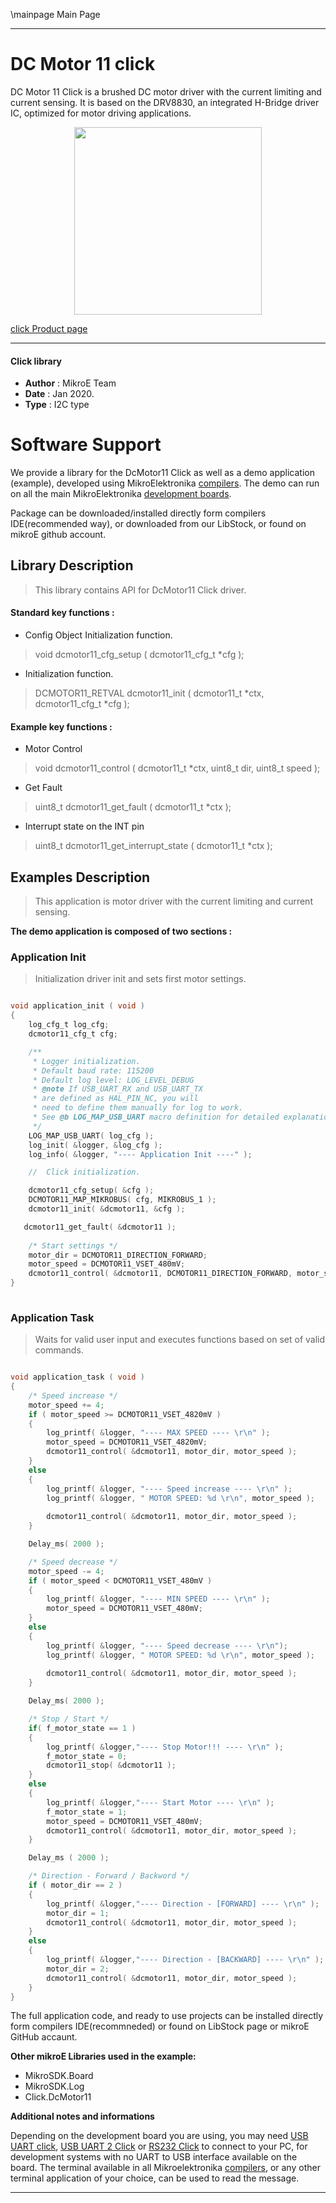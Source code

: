\mainpage Main Page
 
 

---
# DC Motor 11 click

DC Motor 11 Click is a brushed DC motor driver with the current limiting and current sensing. It is based on the DRV8830, an integrated H-Bridge driver IC, optimized for motor driving applications.

<p align="center">
  <img src="https://download.mikroe.com/images/click_for_ide/dcmotor11_click.png" height=300px>
</p>

[click Product page](https://www.mikroe.com/dc-motor-11-click)

---


#### Click library 

- **Author**        : MikroE Team
- **Date**          : Jan 2020.
- **Type**          : I2C type


# Software Support

We provide a library for the DcMotor11 Click 
as well as a demo application (example), developed using MikroElektronika 
[compilers](https://shop.mikroe.com/compilers). 
The demo can run on all the main MikroElektronika [development boards](https://shop.mikroe.com/development-boards).

Package can be downloaded/installed directly form compilers IDE(recommended way), or downloaded from our LibStock, or found on mikroE github account. 

## Library Description

> This library contains API for DcMotor11 Click driver.

#### Standard key functions :

- Config Object Initialization function.
> void dcmotor11_cfg_setup ( dcmotor11_cfg_t *cfg ); 
 
- Initialization function.
> DCMOTOR11_RETVAL dcmotor11_init ( dcmotor11_t *ctx, dcmotor11_cfg_t *cfg );

#### Example key functions :

- Motor Control
> void dcmotor11_control ( dcmotor11_t *ctx, uint8_t dir, uint8_t speed );
 
- Get Fault
> uint8_t dcmotor11_get_fault ( dcmotor11_t *ctx );

- Interrupt state on the INT pin
> uint8_t dcmotor11_get_interrupt_state ( dcmotor11_t *ctx );

## Examples Description

> This application is motor driver with the current limiting and current sensing.

**The demo application is composed of two sections :**

### Application Init 

> Initialization driver init and sets first motor settings.

```c

void application_init ( void )
{
    log_cfg_t log_cfg;
    dcmotor11_cfg_t cfg;

    /** 
     * Logger initialization.
     * Default baud rate: 115200
     * Default log level: LOG_LEVEL_DEBUG
     * @note If USB_UART_RX and USB_UART_TX 
     * are defined as HAL_PIN_NC, you will 
     * need to define them manually for log to work. 
     * See @b LOG_MAP_USB_UART macro definition for detailed explanation.
     */
    LOG_MAP_USB_UART( log_cfg );
    log_init( &logger, &log_cfg );
    log_info( &logger, "---- Application Init ----" );

    //  Click initialization.

    dcmotor11_cfg_setup( &cfg );
    DCMOTOR11_MAP_MIKROBUS( cfg, MIKROBUS_1 );
    dcmotor11_init( &dcmotor11, &cfg );

   dcmotor11_get_fault( &dcmotor11 );
    
    /* Start settings */
    motor_dir = DCMOTOR11_DIRECTION_FORWARD;
    motor_speed = DCMOTOR11_VSET_480mV;
    dcmotor11_control( &dcmotor11, DCMOTOR11_DIRECTION_FORWARD, motor_speed );
}
  
```

### Application Task

> Waits for valid user input and executes functions based on set of valid commands.

```c

void application_task ( void )
{
    /* Speed increase */
    motor_speed += 4;
    if ( motor_speed >= DCMOTOR11_VSET_4820mV )
    {
        log_printf( &logger, "---- MAX SPEED ---- \r\n" );
        motor_speed = DCMOTOR11_VSET_4820mV;
        dcmotor11_control( &dcmotor11, motor_dir, motor_speed );
    }
    else
    {
        log_printf( &logger, "---- Speed increase ---- \r\n" );
        log_printf( &logger, " MOTOR SPEED: %d \r\n", motor_speed );
        
        dcmotor11_control( &dcmotor11, motor_dir, motor_speed );
    }

    Delay_ms( 2000 );

    /* Speed decrease */
    motor_speed -= 4;
    if ( motor_speed < DCMOTOR11_VSET_480mV )
    {
        log_printf( &logger, "---- MIN SPEED ---- \r\n" );
        motor_speed = DCMOTOR11_VSET_480mV;
    }
    else
    {
        log_printf( &logger, "---- Speed decrease ---- \r\n");
        log_printf( &logger, " MOTOR SPEED: %d \r\n", motor_speed );
        
        dcmotor11_control( &dcmotor11, motor_dir, motor_speed );
    }

    Delay_ms( 2000 );

    /* Stop / Start */
    if( f_motor_state == 1 )
    {
        log_printf( &logger,"---- Stop Motor!!! ---- \r\n" );
        f_motor_state = 0;
        dcmotor11_stop( &dcmotor11 );
    }
    else
    {
        log_printf( &logger,"---- Start Motor ---- \r\n" );
        f_motor_state = 1;
        motor_speed = DCMOTOR11_VSET_480mV;
        dcmotor11_control( &dcmotor11, motor_dir, motor_speed );
    }

    Delay_ms ( 2000 );

    /* Direction - Forward / Backword */
    if ( motor_dir == 2 )
    {
        log_printf( &logger,"---- Direction - [FORWARD] ---- \r\n" );
        motor_dir = 1;
        dcmotor11_control( &dcmotor11, motor_dir, motor_speed );
    }
    else
    {
        log_printf( &logger,"---- Direction - [BACKWARD] ---- \r\n" );
        motor_dir = 2;
        dcmotor11_control( &dcmotor11, motor_dir, motor_speed );
    }
} 

```

The full application code, and ready to use projects can be  installed directly form compilers IDE(recommneded) or found on LibStock page or mikroE GitHub accaunt.

**Other mikroE Libraries used in the example:** 

- MikroSDK.Board
- MikroSDK.Log
- Click.DcMotor11

**Additional notes and informations**

Depending on the development board you are using, you may need 
[USB UART click](https://shop.mikroe.com/usb-uart-click), 
[USB UART 2 Click](https://shop.mikroe.com/usb-uart-2-click) or 
[RS232 Click](https://shop.mikroe.com/rs232-click) to connect to your PC, for 
development systems with no UART to USB interface available on the board. The 
terminal available in all Mikroelektronika 
[compilers](https://shop.mikroe.com/compilers), or any other terminal application 
of your choice, can be used to read the message.



---
